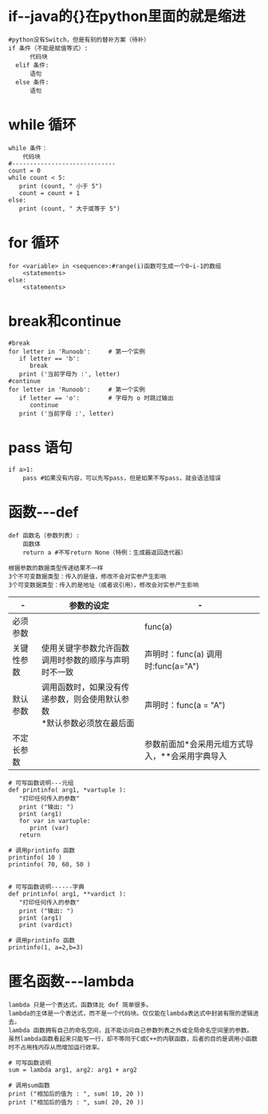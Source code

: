 # if--java的{}在python里面的就是缩进<br> 
```
#python没有Switch，但是有别的替补方案（待补）
if 条件（不能是赋值等式）:
      代码块
  elif 条件:
      语句
  else 条件:
      语句
```
# while 循环<br> 
```
while 条件：
    代码块
#-----------------------------
count = 0
while count < 5:
   print (count, " 小于 5")
   count = count + 1
else:
   print (count, " 大于或等于 5")
```
# for 循环<br> 
```
for <variable> in <sequence>:#range(i)函数可生成一个0~i-1的数组
    <statements>
else:
    <statements>
```
# break和continue<br> 
```
#break
for letter in 'Runoob':     # 第一个实例
   if letter == 'b':
      break
   print ('当前字母为 :', letter)
#continue
for letter in 'Runoob':     # 第一个实例
   if letter == 'o':        # 字母为 o 时跳过输出
      continue
   print ('当前字母 :', letter)
```
# pass 语句<br> 
```
if a>1:
    pass #如果没有内容，可以先写pass，但是如果不写pass，就会语法错误
```
# 函数---def<br> 
```
def 函数名（参数列表）:
    函数体
    return a #不写return None（特例：生成器返回迭代器）
```
```
根据参数的数据类型传递结果不一样
3个不可变数据类型：传入的是值，修改不会对实参产生影响
3个可变数据类型：传入的是地址（或者说引用），修改会对实参产生影响
```
-|参数的设定|-
---|-----|----
必须参数| |func(a)
关键性参数 |使用关键字参数允许函数调用时参数的顺序与声明时不一致| 声明时：func(a) 调用时:func(a="A")
默认参数 |调用函数时，如果没有传递参数，则会使用默认参数<br>*默认参数必须放在最后面 |声明时：func(a = "A")
不定长参数|| 参数前面加*会采用元组方式导入，**会采用字典导入

```
# 可写函数说明---元组
def printinfo( arg1, *vartuple ):
   "打印任何传入的参数"
   print ("输出: ")
   print (arg1)
   for var in vartuple:
      print (var)
   return
 
# 调用printinfo 函数
printinfo( 10 )
printinfo( 70, 60, 50 )


# 可写函数说明------字典
def printinfo( arg1, **vardict ):
   "打印任何传入的参数"
   print ("输出: ")
   print (arg1)
   print (vardict)
 
# 调用printinfo 函数
printinfo(1, a=2,b=3)
```
# 匿名函数---lambda
```
lambda 只是一个表达式，函数体比 def 简单很多。
lambda的主体是一个表达式，而不是一个代码块。仅仅能在lambda表达式中封装有限的逻辑进去。
lambda 函数拥有自己的命名空间，且不能访问自己参数列表之外或全局命名空间里的参数。
虽然lambda函数看起来只能写一行，却不等同于C或C++的内联函数，后者的目的是调用小函数时不占用栈内存从而增加运行效率。
```
```
# 可写函数说明
sum = lambda arg1, arg2: arg1 + arg2
 
# 调用sum函数
print ("相加后的值为 : ", sum( 10, 20 ))
print ("相加后的值为 : ", sum( 20, 20 ))
```
